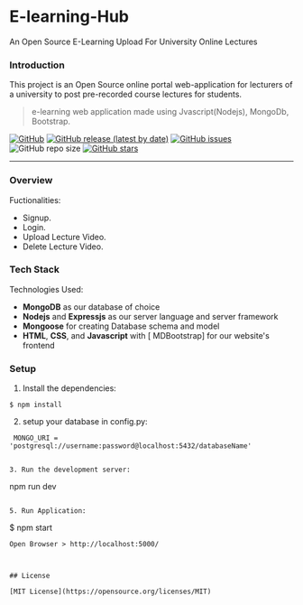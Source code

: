 # E-learning-Hub
An Open Source E-Learning Upload For University Online Lectures

### Introduction
This project is an Open Source online portal web-application for lecturers of a university to post pre-recorded course lectures for students.



> e-learning web application made using Jvascript(Nodejs), MongoDb, Bootstrap.

[![GitHub](https://img.shields.io/github/license/donnatto/ez-learning?color=purple)](https://opensource.org/licenses/MIT)
[![GitHub release (latest by date)](https://img.shields.io/github/v/release/donnatto/ez-learning?color=red)](https://github.com/donnatto/ez-learning/releases)
[![GitHub issues](https://img.shields.io/github/issues/donnatto/ez-learning)](https://github.com/donnatto/ez-learning/issues)
![GitHub repo size](https://img.shields.io/github/repo-size/donnatto/ez-learning?color=blue&label=size)
[![GitHub stars](https://img.shields.io/github/stars/donnatto/ez-learning?style=social)](https://github.com/donnatto/ez-learning/stargazers)


---

### Overview

Fuctionalities:

* Signup.
* Login.
* Upload Lecture Video.
* Delete Lecture Video.


### Tech Stack

Technologies Used:

* **MongoDB** as our database of choice
* **Nodejs** and **Expressjs** as our server language and server framework
* **Mongoose** for creating Database schema and model
* **HTML**, **CSS**, and **Javascript** with [  MDBootstrap] for our website's frontend



### Setup
1. Install the dependencies:
  ```
  $ npm install
  ```
2. setup your database in config.py:
  ```
   MONGO_URI = 'postgresql://username:password@localhost:5432/databaseName'  

  ```
  ```

3. Run the development server:

  ```
  npm  run dev
  
  ```

5. Run Application:
  ```
  $ npm start
  ```
  Open Browser > http://localhost:5000/
  
  

## License

[MIT License](https://opensource.org/licenses/MIT)

